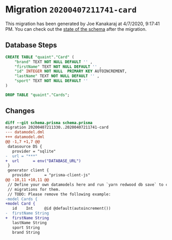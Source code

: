 # Migration `20200407211741-card`

This migration has been generated by Joe Kanakaraj at 4/7/2020, 9:17:41 PM.
You can check out the [state of the schema](./schema.prisma) after the migration.

## Database Steps

```sql
CREATE TABLE "quaint"."Card" (
    "brand" TEXT NOT NULL DEFAULT '' ,
    "firstName" TEXT NOT NULL DEFAULT '' ,
    "id" INTEGER NOT NULL  PRIMARY KEY AUTOINCREMENT,
    "lastName" TEXT NOT NULL DEFAULT '' ,
    "sport" TEXT NOT NULL DEFAULT '' 
) 

DROP TABLE "quaint"."Cards";
```

## Changes

```diff
diff --git schema.prisma schema.prisma
migration 20200407211330..20200407211741-card
--- datamodel.dml
+++ datamodel.dml
@@ -1,7 +1,7 @@
 datasource DS {
   provider = "sqlite"
-  url = "***"
+  url      = env("DATABASE_URL")
 }
 generator client {
   provider      = "prisma-client-js"
@@ -10,11 +10,11 @@
 // Define your own datamodels here and run `yarn redwood db save` to create
 // migrations for them.
 // TODO: Please remove the following example:
-model Cards {
+model Card {
   id    Int     @id @default(autoincrement())
-  firstName String 
+  firstName String
   lastName String
   sport String
   brand String
```


